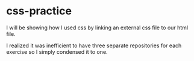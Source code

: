 # css-practice
I will be showing how I used css by linking an external css file to our html file.

I realized it was inefficient to have three separate repositories for each exercise so I simply condensed it to one. 
